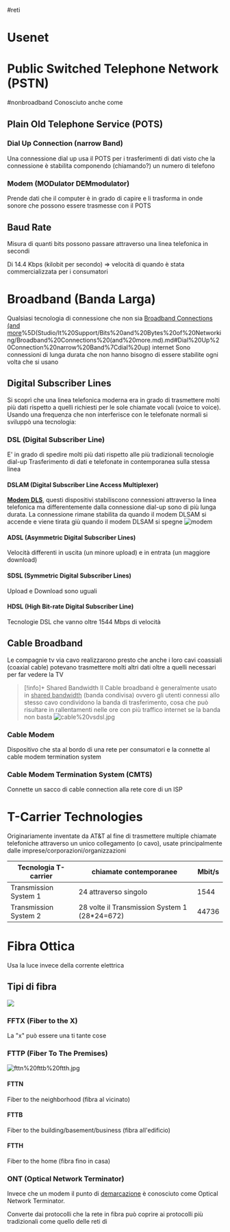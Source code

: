 #reti 
# Usenet
# Public Switched Telephone Network (PSTN)
#nonbroadband
Conosciuto anche come
## Plain Old Telephone Service (POTS)

### Dial Up Connection (narrow Band)
Una connessione dial up usa il POTS per i trasferimenti di dati visto che la connessione è stabilita componendo (chiamando?) un numero di telefono

### Modem (MODulator DEMmodulator)
Prende dati che il computer è in grado di capire e li trasforma in onde sonore che possono essere trasmesse con il POTS

## Baud Rate
Misura di quanti bits possono passare attraverso una linea telefonica in secondi

Di 14.4 Kbps (kilobit per secondo) => velocità di quando è stata commercializzata per i consumatori

# Broadband (Banda Larga)
Qualsiasi tecnologia di connessione che non sia [Broadband Connections (and more](and%20more)%5D(Studio/It%20Support/Bits%20and%20Bytes%20of%20Networking/Broadband%20Connections%20(and%20more.md).md#Dial%20Up%20Connection%20narrow%20Band%7Cdial%20up)  internet
Sono connessioni di lunga durata che non hanno bisogno di essere stabilite ogni volta che si usano

## Digital Subscriber Lines
Si scoprì che una linea telefonica moderna era in grado di trasmettere molti più dati rispetto a quelli richiesti per le sole chiamate vocali (voice to voice). Usando una frequenza che non interferisce con le telefonate normali si sviluppò una tecnologia:

### DSL (Digital Subscriber Line)
E' in grado di spedire molti più dati rispetto alle più tradizionali tecnologie dial-up
Trasferimento di dati e telefonate in contemporanea sulla stessa linea

#### DSLAM (Digital Subscriber Line Access Multiplexer)
<u>**Modem** **DLS**</u>, questi dispositivi stabiliscono connessioni attraverso la linea telefonica ma differentemente dalla connessione dial-up sono di più lunga durata.
La connessione rimane stabilita da quando il modem DLSAM si accende e viene tirata giù quando il modem DLSAM si spegne
![modem](Studio/It%20Support/WebPages/Week%205%20Google%20IT%20Support%20Professional%20Certificate%2012%20%20Course%202%20WEEK%205%20Connecting%20to%20the%20Internet%20%E2%80%94%20Steemit/modem.jpg)
#### ADSL (Asymmetric Digital Subscriber Lines)
Velocità differenti in uscita (un minore upload) e in entrata (un maggiore download) 

#### SDSL (Symmetric Digital Subscriber Lines)
Upload e Download sono uguali

#### HDSL (High Bit-rate Digital Subscriber Line)
Tecnologie DSL che vanno oltre 1544 Mbps di velocità

## Cable Broadband
Le compagnie tv via cavo realizzarono presto che anche i loro cavi coassiali (coaxial cable) potevano trasmettere molti altri dati oltre a quelli necessari per far vedere la TV

>[!info]+ Shared Bandwidth
>Il Cable broadband è generalmente usato in  <u>shared bandwidth</u> (banda condivisa) ovvero gli utenti connessi allo stesso cavo condividono la banda di trasferimento, cosa che può risultare in rallentamenti nelle ore con più traffico internet se la banda non basta
> ![cable%20vsdsl.jpg](Studio/It%20Support/WebPages/Week%205%20Google%20IT%20Support%20Professional%20Certificate%2012%20%20Course%202%20WEEK%205%20Connecting%20to%20the%20Internet%20%E2%80%94%20Steemit/cable%20vsdsl.jpg)

### Cable Modem
Dispositivo che sta al bordo di una rete per consumatori e la connette al cable modem termination system

### Cable Modem Termination System (CMTS)
Connette un sacco di cable connection alla rete core di un ISP



# T-Carrier Technologies
Originariamente inventate da AT&T al fine di trasmettere multiple chiamate telefoniche attraverso un unico collegamento (o cavo), usate principalmente dalle imprese/corporazioni/organizzazioni

| Tecnologia T-carrier  | chiamate contemporanee                                                               | Mbit/s |
| --------------------- | ------------------------------------------------------------------------------------ | ------ |
| Transmission System 1 | 24 attraverso singolo [](Studio/It%20Support/Bits%20and%20Bytes%20of%20Networking/Physical%20Layer.md#Doppino%20Interlacciato%20Twisted%20Pair%5C%7Cdoppino) | 1544   |
| Transmission System 2 | 28 volte il Transmission System 1 (28*24=672)                                        |  44736      |


# Fibra Ottica
Usa la luce invece della corrente elettrica
## Tipi di fibra
![](Studio/It%20Support/Bits%20and%20Bytes%20of%20Networking/Cavi%20di%20Rete.md#^08foh8)

### FFTX (Fiber to the X)
La "x" può essere una ti tante cose

### FTTP (Fiber To The Premises)
![fttn%20fttb%20ftth.jpg](Studio/It%20Support/WebPages/Week%205%20Google%20IT%20Support%20Professional%20Certificate%2012%20%20Course%202%20WEEK%205%20Connecting%20to%20the%20Internet%20%E2%80%94%20Steemit/fttn%20fttb%20ftth.jpg)
#### FTTN
Fiber to the neighborhood (fibra al vicinato)
#### FTTB
Fiber to the building/basement/business (fibra all'edificio)
#### FTTH
Fiber to the home (fibra fino in casa)


### ONT (Optical Network Terminator)
Invece che un modem il punto di [demarcazione](Studio/It%20Support/Bits%20and%20Bytes%20of%20Networking/Demarcation%20Point.md) è conosciuto come Optical Network Terminator.

Converte dai protocolli che la rete in fibra può coprire ai protocolli più tradizionali come quello delle reti di [](Studio/It%20Support/Bits%20and%20Bytes%20of%20Networking/Physical%20Layer.md#Doppino%20Interlacciato%20Twisted%20Pair%7Cdoppini%20interlacciati)